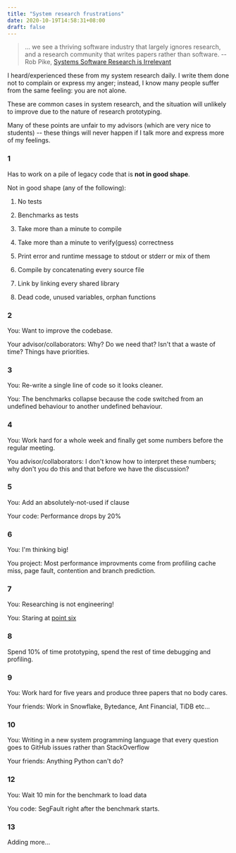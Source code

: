 ```yaml
---
title: "System research frustrations"
date: 2020-10-19T14:58:31+08:00
draft: false 
---
```


> ... we see a thriving software industry that largely ignores research, and a research community that writes papers rather than software. -- Rob Pike, [Systems Software Research is Irrelevant](http://herpolhode.com/rob/utah2000.pdf)



I heard/experienced these from my system research daily.
I write them done not to complain or express my anger; instead, I know many people suffer from the same feeling: you are not alone.

These are common cases in system research, and the situation will unlikely to improve due to the nature of research prototyping. 

Many of these points are unfair to my advisors (which are very nice to students) -- these things will never happen if I talk more and express more of my feelings.


### 1
Has to work on a pile of legacy code that is **not in good shape**.

Not in good shape (any of the following):

1. No tests

2. Benchmarks as tests

3. Take more than a minute to compile

4. Take more than a minute to verify(guess) correctness

5. Print error and runtime message to stdout or stderr or mix of them

6. Compile by concatenating every source file

7. Link by linking every shared library

8. Dead code, unused variables, orphan functions


### 2
You: Want to improve the codebase.

Your advisor/collaborators: Why? Do we need that? Isn't that a waste of time? Things have priorities.

### 3
You: Re-write a single line of code so it looks cleaner.

You: The benchmarks collapse because the code switched from an undefined behaviour to another undefined behaviour. 

### 4
You: Work hard for a whole week and finally get some numbers before the regular meeting.

You advisor/collaborators: I don't know how to interpret these numbers; why don't you do this and that before we have the discussion?

### 5
You: Add an absolutely-not-used if clause

Your code: Performance drops by 20%

### 6
You: I'm thinking big!

You project: Most performance improvments come from profiling cache miss, page fault, contention and branch prediction.

### 7
You: Researching is not engineering!

You: Staring at [point six](#6)


### 8
Spend 10% of time prototyping, spend the rest of time debugging and profiling.

### 9 
You: Work hard for five years and produce three papers that no body cares.

Your friends: Work in Snowflake, Bytedance, Ant Financial, TiDB etc...

### 10
You: Writing in a new system programming language that every question goes to GitHub issues rather than StackOverflow

Your friends: Anything Python can't do?

### 12
You: Wait 10 min for the benchmark to load data

You code: SegFault right after the benchmark starts.

### 13
Adding more...
